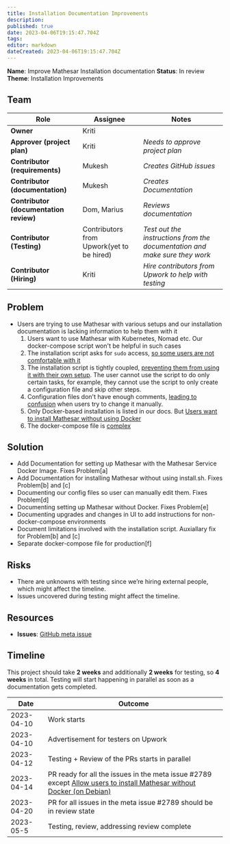 ```yaml
---
title: Installation Documentation Improvements
description: 
published: true
date: 2023-04-06T19:15:47.704Z
tags: 
editor: markdown
dateCreated: 2023-04-06T19:15:47.704Z
---
```


**Name**: Improve Mathesar Installation documentation
**Status**: In review
**Theme**: Installation Improvements

## Team

| Role                                   | Assignee                                 | Notes                                                                      |
|----------------------------------------|------------------------------------------|----------------------------------------------------------------------------|
| **Owner**                              | Kriti                                    |                                                                            |
| **Approver (project plan)**            | Kriti                                    | *Needs to approve project plan*                                            |
| **Contributor (requirements)**         | Mukesh                                   | *Creates GitHub issues*                                                    |
| **Contributor (documentation)**        | Mukesh                                   | *Creates Documentation*                                                    |
| **Contributor (documentation review)** | Dom, Marius                              | *Reviews documentation*                                                    |
| **Contributor (Testing)**              | Contributors from Upwork(yet to be hired) | *Test out the instructions from the documentation and make sure they work* |
| **Contributor (Hiring)**               | Kriti                                    | *Hire contributors from Upwork to help with testing*                       |

## Problem
* Users are trying to use Mathesar with various setups and our installation documentation is lacking information to help them with it
  1. Users want to use Mathesar with Kubernetes, Nomad etc. Our docker-compose script won't be helpful in such cases
	2. The installation script asks for `sudo` access, [so some users are not comfortable with it](https://github.com/centerofci/mathesar/issues/2761)
  3. The installation script is tightly coupled, [preventing them from using it with their own setup](https://hackmd.io/wUpuiOwLRhGDy2y7H-ccHw). The user cannot use the script to do only certain tasks, for example, they cannot use the script to only create a configuration file and skip other steps. 
 	4. Configuration files don't have enough comments, [leading to confusion](https://github.com/centerofci/mathesar/issues/2655#issuecomment-1465731661) when users try to change it manually.
  5. Only Docker-based installation is listed in our docs. But [Users want to install Mathesar without using Docker](https://news.ycombinator.com/item?id=35007769)
  6. The docker-compose file is [complex](https://www.reddit.com/r/selfhosted/comments/11n2fxx/comment/jbnmdvi/?utm_source=share&utm_medium=web2x&context=3)



## Solution
- Add Documentation for setting up Mathesar with the Mathesar Service Docker Image. Fixes Problem[a]
- Add Documentation for installing Mathesar without using install.sh. Fixes Problem[b] and [c]
- Documenting our config files so user can manually edit them. Fixes Problem[d]
- Documenting setting up Mathesar without Docker. Fixes Problem[e]
- Documenting upgrades and changes in UI to add instructions for non-docker-compose environments
- Document limitations involved with the installation script. Auxiallary fix for Problem[b] and [c]
- Separate docker-compose file for production[f]

## Risks
- There are unknowns with testing since we’re hiring external people, which might affect the timeline.
- Issues uncovered during testing might affect the timeline.

## Resources
- **Issues**: [GitHub meta issue](https://github.com/centerofci/mathesar/issues/2789)

## Timeline
This project should take **2 weeks** and additionally **2 weeks** for testing, so **4 weeks** in total. Testing will start happening in  parallel as soon as a documentation gets completed.


| Date       | Outcome                                                                                                                                                                     |
|------------|-----------------------------------------------------------------------------------------------------------------------------------------------------------------------------|
| 2023-04-10 | Work starts                                                                                                                                                                 | 
| 2023-04-10 | Advertisement for testers on Upwork                                                                                                                                         |
| 2023-04-12 | Testing + Review of the PRs starts in parallel                                                                                                                              |
| 2023-04-14 | PR ready for all the issues in the meta issue #2789 except [Allow users to install Mathesar without Docker (on Debian)](https://github.com/centerofci/mathesar/issues/2427) |
| 2023-04-20 | PR for all issues in the meta issue #2789 should be in review state                                                                                                         |
| 2023-05-5  | Testing, review, addressing review complete                                                                                                                                 |